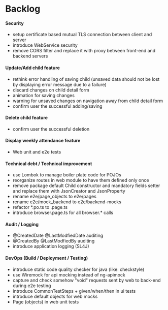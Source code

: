 <html>
<body>
	<h1>Backlog</h1>
	<h4>Security</h4>
	<ul>
		<li>setup certificate based mutual TLS connection between client and server</li>
		<li>introduce WebService security</li>
		<li>remove CORS filter and replace it with proxy between front-end and backend servers</li>
	</ul>
	<h4>Update/Add child feature</h4>
	<ul>
		<li>rethink error handling of saving child (unsaved data should not be lost by displaying error message due to a failure)</li>
		<li>discard changes on child detail form</li>
		<li>animation for saving changes</li>
		<li>warning for unsaved changes on navigation away from child detail form</li>
		<li>confirm user the successful adding/saving</li>
	</ul>
	<h4>Delete child feature</h4>
	<ul>
		<li>confirm user the successful deletion</li>
	</ul>
	<h4>Display weekly attendance feature</h4>
	<ul>
		<li>Web unit and e2e tests</li>
	</ul>
	<h4>Technical debt / Technical improvement</h4>
	<ul>
		<li>use Lombok to manage boiler plate code for POJOs</li>
		<li>reorganize routes in web module to have them defined only once</li>
		<li>remove package default Child constructor and mandatory fields setter and replace them with JsonCreator and JsonProperty</li>
		<li>rename e2e/page_objects to e2e/pages</li>
		<li>rename e2e/mock_backend to e2e/backend-mocks</li>
		<li>refactor *.po.ts to .page.ts</li>
		<li>introduce browser.page.ts for all browser.* calls</li>
	</ul>
	<h4>Audit / Logging</h4>
	<ul>
		<li>@CreatedDate @LastModfiedDate auditing</li>
		<li>@CreatedBy @LastModfiedBy auditing</li>
		<li>introduce application logging (SL4J)</li>
	</ul>
	<h4>DevOps (Build / Deployment / Testing)</h4>
	<ul>
		<li>introduce static code quality checker for java (like: checkstyle)</li>
		<li>use Wiremock for api mocking instead of ng-apimock</li>
		<li>capture and check somehow "void" requests sent by web to back-end during e2e testing</li>
		<li>introduce CommonTestSteps + given/when/then in ui tests</li>
		<li>introduce default objects for web mocks</li>
		<li>Page (objects) in web unit tests</li>
	</ul>
</body>
</html>
